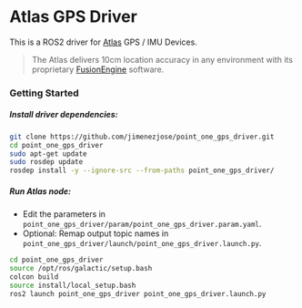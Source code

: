 # Atlas GPS Driver

This is a ROS2 driver for [Atlas](https://pointonenav.com/docs/atlas) GPS / IMU Devices. 

> The Atlas delivers 10cm location accuracy in any environment with its proprietary [FusionEngine](https://pointonenav.com/fusionengine) software.

### Getting Started

##### Install driver dependencies:
```bash
git clone https://github.com/jimenezjose/point_one_gps_driver.git
cd point_one_gps_driver
sudo apt-get update
sudo rosdep update
rosdep install -y --ignore-src --from-paths point_one_gps_driver/
```

##### Run Atlas node:

* Edit the parameters in `point_one_gps_driver/param/point_one_gps_driver.param.yaml`.
* Optional: Remap output topic names in `point_one_gps_driver/launch/point_one_gps_driver.launch.py`.

```bash
cd point_one_gps_driver
source /opt/ros/galactic/setup.bash
colcon build
source install/local_setup.bash
ros2 launch point_one_gps_driver point_one_gps_driver.launch.py
```
